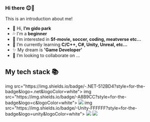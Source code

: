### Hi there 😊🙌

<!---
prayer0420/prayer0420 is a ✨ special ✨ repository because its `README.md` (this file) appears on your GitHub profile.
You can click the Preview link to take a look at your changes.
--->


This is an introduction about me!


- 👋 Hi, **I’m gido park**
- 💦 I'm a **beginner**
- 👀 I’m interested in **Sf-movie, soccer, coding, meatverse etc...**
- 🌱 I’m currently learning **C/C++, C#, Unity, Unreal, etc...**
- ✨ My dream is **'Game Developer'**
- 💞️ I’m looking to collaborate on ...





<h2> My tech stack 📚 </h2>
img src="https://img.shields.io/badge/-.NET-512BD4?style=for-the-badge&logo=.net&logoColor=white">
img src="https://img.shields.io/badge/-A8B9CC?style=for-the-badge&logo=c&logoColor=white"> <img src="https://img.shields.io/badge/-C++-00599C?style=for-the-badge&logo=c++&logoColor=white">
img src="https://img.shields.io/badge/-Unity-FFFFFF?style=for-the-badge&logo=unity&logoColor=white">
<img src="https://img.shields.io/badge/-Unreal-0E1128?style=for-the-badge&logo=unrealengine&logoColor=white">
<img src="https://img.shields.io/badge/-GitHub-181717?style=for-the-badge&logo=github&logoColor=white">




 
